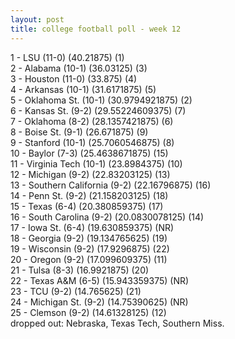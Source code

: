 ```yaml
---
layout: post
title: college football poll - week 12
---
```


1 - LSU (11-0) (40.21875) (1) <br/>
2 - Alabama (10-1) (36.03125) (3) <br/>
3 - Houston (11-0) (33.875) (4) <br/>
4 - Arkansas (10-1) (31.6171875) (5) <br/>
5 - Oklahoma St. (10-1) (30.9794921875) (2) <br/>
6 - Kansas St. (9-2) (29.55224609375) (7) <br/>
7 - Oklahoma (8-2) (28.1357421875) (6) <br/>
8 - Boise St. (9-1) (26.671875) (9) <br/>
9 - Stanford (10-1) (25.7060546875) (8) <br/>
10 - Baylor (7-3) (25.4638671875) (15) <br/>
11 - Virginia Tech (10-1) (23.8984375) (10) <br/>
12 - Michigan (9-2) (22.83203125) (13) <br/>
13 - Southern California (9-2) (22.16796875) (16) <br/>
14 - Penn St. (9-2) (21.158203125) (18) <br/>
15 - Texas (6-4) (20.380859375) (17) <br/>
16 - South Carolina (9-2) (20.0830078125) (14) <br/>
17 - Iowa St. (6-4) (19.630859375) (NR) <br/>
18 - Georgia (9-2) (19.134765625) (19) <br/>
19 - Wisconsin (9-2) (17.9296875) (22) <br/>
20 - Oregon (9-2) (17.099609375) (11) <br/>
21 - Tulsa (8-3) (16.9921875) (20) <br/>
22 - Texas A&M (6-5) (15.943359375) (NR) <br/>
23 - TCU (9-2) (14.765625) (21) <br/>
24 - Michigan St. (9-2) (14.75390625) (NR) <br/>
25 - Clemson (9-2) (14.61328125) (12) <br/>
dropped out: Nebraska, Texas Tech, Southern Miss.
